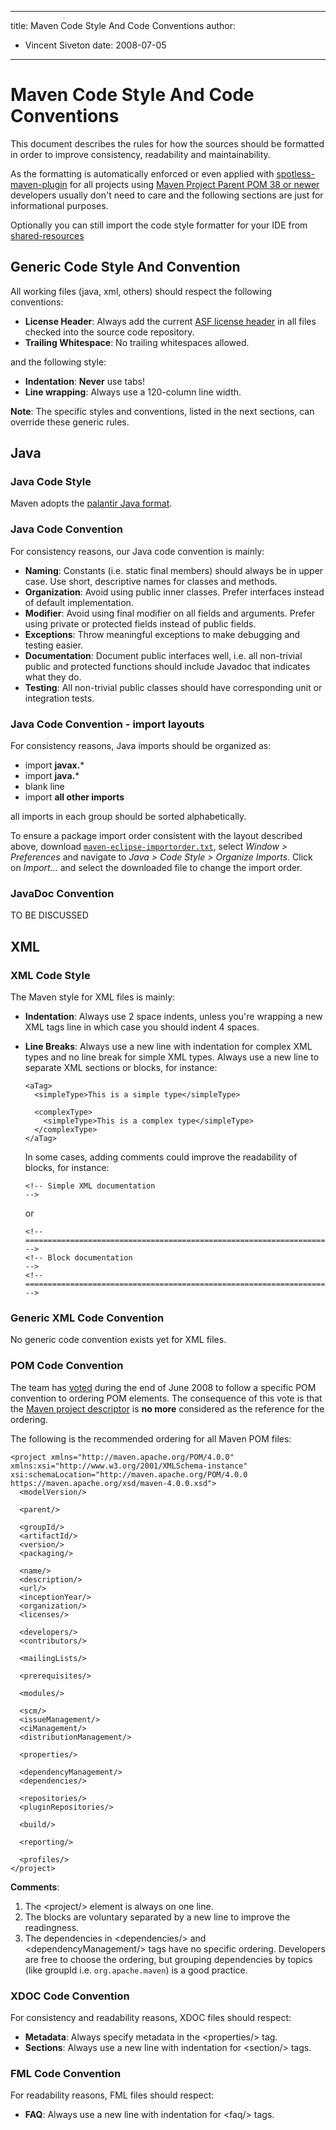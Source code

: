 ---

title: Maven Code Style And Code Conventions
author: 
- Vincent Siveton
date: 2008-07-05
----------------

<!--
Licensed to the Apache Software Foundation (ASF) under one
or more contributor license agreements.  See the NOTICE file
distributed with this work for additional information
regarding copyright ownership.  The ASF licenses this file
to you under the Apache License, Version 2.0 (the
"License"); you may not use this file except in compliance
with the License.  You may obtain a copy of the License at

http://www.apache.org/licenses/LICENSE-2.0

Unless required by applicable law or agreed to in writing,
software distributed under the License is distributed on an
"AS IS" BASIS, WITHOUT WARRANTIES OR CONDITIONS OF ANY
KIND, either express or implied.  See the License for the
specific language governing permissions and limitations
under the License.
-->

# Maven Code Style And Code Conventions

This document describes the rules for how the sources should be formatted in order to improve consistency, readability and maintainability.

As the formatting is automatically enforced or even applied with [spotless-maven-plugin](https://github.com/diffplug/spotless/tree/main/plugin-maven) for all projects using [Maven Project Parent POM 38 or newer](/pom/maven/index.html) developers usually don&apos;t need to care and the following sections are just for informational purposes.

Optionally you can still import the code style formatter for your IDE from [shared-resources](https://gitbox.apache.org/repos/asf?p=maven-shared-resources.git;a=tree;f=src/main/resources/config;hb=HEAD)

<!-- MACRO{toc|section=1|fromDepth=2|toDepth=3} -->

## Generic Code Style And Convention

All working files \(java, xml, others\) should respect the following conventions:

- **License Header**: Always add the current [ASF license header](https://www.apache.org/legal/src-headers.html#headers) in all files checked into the source code repository.
- **Trailing Whitespace**: No trailing whitespaces allowed.

and the following style:

- **Indentation**: **Never** use tabs\!
- **Line wrapping**: Always use a 120-column line width.

**Note**: The specific styles and conventions, listed in the next sections, can override these generic rules.

## Java

### Java Code Style

Maven adopts the [palantir Java format](https://github.com/palantir/palantir-java-format).

### Java Code Convention

For consistency reasons, our Java code convention is mainly:

- **Naming**: Constants \(i.e. static final members\) should always be in upper case. Use short, descriptive names for classes and methods.
- **Organization**: Avoid using public inner classes. Prefer interfaces instead of default implementation.
- **Modifier**: Avoid using final modifier on all fields and arguments. Prefer using private or protected fields instead of public fields.
- **Exceptions**: Throw meaningful exceptions to make debugging and testing easier.
- **Documentation**: Document public interfaces well, i.e. all non-trivial public and protected functions should include Javadoc that indicates what they do.
- **Testing**: All non-trivial public classes should have corresponding unit or integration tests.

### Java Code Convention - import layouts

For consistency reasons, Java imports should be organized as:

- import **javax.***
- import **java.***
- blank line
- import **all other imports**

all imports in each group should be sorted alphabetically.

To ensure a package import order consistent with the layout described above, download [`maven-eclipse-importorder.txt`](https://gitbox.apache.org/repos/asf?p=maven-shared-resources.git;a=blob_plain;f=src/main/resources/config/maven-eclipse-importorder.txt;hb=HEAD), select _Window &gt; Preferences_ and navigate to _Java &gt; Code Style &gt; Organize Imports_. Click on _Import..._ and select the downloaded file to change the import order.

### JavaDoc Convention

TO BE DISCUSSED

## XML

### XML Code Style

The Maven style for XML files is mainly:

- **Indentation**: Always use 2 space indents, unless you&apos;re wrapping a new XML tags line in which case you should indent 4 spaces.
- **Line Breaks**: Always use a new line with indentation for complex XML types and no line break for simple XML types. Always use a new line to separate XML sections or blocks, for instance:

  ```unknown
  <aTag>
    <simpleType>This is a simple type</simpleType>

    <complexType>
      <simpleType>This is a complex type</simpleType>
    </complexType>
  </aTag>
  ```

  In some cases, adding comments could improve the readability of blocks, for instance:

  ```unknown
  <!-- Simple XML documentation                                               -->
  ```

  or

  ```unknown
  <!-- ====================================================================== -->
  <!-- Block documentation                                                    -->
  <!-- ====================================================================== -->
  ```

### Generic XML Code Convention

No generic code convention exists yet for XML files.

### POM Code Convention

The team has [voted](https://lists.apache.org/thread/h8px5t6f3q59cnkzpj1t02wsoynr3ygk) during the end of June 2008 to follow a specific POM convention to ordering POM elements. The consequence of this vote is that the [Maven project descriptor](https://maven.apache.org/ref/current/maven-model/maven.html) is **no more** considered as the reference for the ordering.

The following is the recommended ordering for all Maven POM files:

```unknown
<project xmlns="http://maven.apache.org/POM/4.0.0" xmlns:xsi="http://www.w3.org/2001/XMLSchema-instance" xsi:schemaLocation="http://maven.apache.org/POM/4.0.0 https://maven.apache.org/xsd/maven-4.0.0.xsd">
  <modelVersion/>

  <parent/>

  <groupId/>
  <artifactId/>
  <version/>
  <packaging/>

  <name/>
  <description/>
  <url/>
  <inceptionYear/>
  <organization/>
  <licenses/>

  <developers/>
  <contributors/>

  <mailingLists/>

  <prerequisites/>

  <modules/>

  <scm/>
  <issueManagement/>
  <ciManagement/>
  <distributionManagement/>

  <properties/>

  <dependencyManagement/>
  <dependencies/>

  <repositories/>
  <pluginRepositories/>

  <build/>

  <reporting/>

  <profiles/>
</project>
```

**Comments**:

1. The &lt;project/&gt; element is always on one line.
2. The blocks are voluntary separated by a new line to improve the readingness.
3. The dependencies in &lt;dependencies/&gt; and &lt;dependencyManagement/&gt; tags have no specific ordering. Developers are free to choose the ordering, but grouping dependencies by topics \(like groupId i.e. `org.apache.maven`\) is a good practice.

### XDOC Code Convention

For consistency and readability reasons, XDOC files should respect:

- **Metadata**: Always specify metadata in the &lt;properties/&gt; tag.
- **Sections**: Always use a new line with indentation for &lt;section/&gt; tags.

### FML Code Convention

For readability reasons, FML files should respect:

- **FAQ**: Always use a new line with indentation for &lt;faq/&gt; tags.

<!-- * {APT} Do we need any specific APT style/convention?-->
